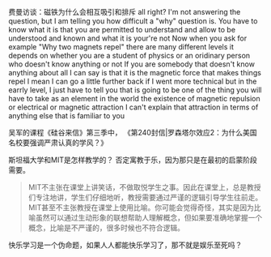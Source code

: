 费曼访谈：磁铁为什么会相互吸引和排斥
all right? I'm not answering the question, but I am telling you how difficult a "why" question is.
You have to know what it is that you are permitted to understand and allow to be understood and known and what it is your're not
Now when you ask for example "Why two magnets repel"
there are many different levels it depends on whether you are a student of physics or an oridinary person who doesn't know anything or not
If you are somebody that doesn't know anything about 
all I can say is that it is the magnetic force that makes things repel
I mean I can go a little further back if I went more technical
but in the earrly level, I just have to tell you
that is going to be one of the thing you will have to take as an element in the world
the existence of magnetic repulsion or electrical or magnetic attraction
I can't explain that attraction in terms of anything else that is familiar to you

吴军的课程《硅谷来信》第三季中，
《第240封信|罗森塔尔效应2：为什么美国名校要强调严肃认真的学风？》

斯坦福大学和MIT是怎样教学的？
否定寓教于乐，因为那只是在最初的启蒙阶段需要。

>MIT不主张在课堂上讲笑话，不做取悦学生之事。因此在课堂上，总是教授们专注地讲，学生们仔细地听，教授需要通过严谨的逻辑引导学生往前走。MIT甚至不主张教授在课堂上使用比喻。你可能会觉得奇怪，其实是因为比喻虽然可以通过生动形象的联想帮助人理解概念，但如果要准确地掌握一个概念，比喻是不严谨的，很多时候也不符合逻辑。

快乐学习是一个伪命题，如果人人都能快乐学习了，那不就是娱乐至死吗？